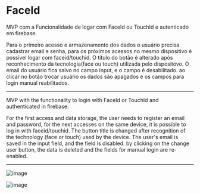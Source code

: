 # FaceId
MVP com a Funcionalidade de logar com FaceId ou TouchId e autenticado em firebase.

Para o primeiro acesso e armazenamento dos dados o usuário precisa cadastrar email e senha, 
para os próximos acessos no mesmo dispositivo é possível logar com faceid/touchid.
O título do botão é alterado após reconhecimento da tecnologia(face ou touch) utilizada pelo dispositovo.
O email do usuário fica salvo no campo input, e o campo é desabilitado.
ao clicar no botão trocar usuário os dados são apagados e os campos para login manual reabilitados. 
______
MVP with the functionality to login with FaceId or TouchId and authenticated in firebase.

For the first access and data storage, the user needs to register an email and password, for the next accesses on the same device, it is possible to log in with faceid/touchid. The button title is changed after recognition of the technology (face or touch) used by the device. The user's email is saved in the input field, and the field is disabled. by clicking on the change user button, the data is deleted and the fields for manual login are re-enabled.
______

![image](https://user-images.githubusercontent.com/77758983/126509847-28ccdfa5-8ae3-44f9-b234-fbc618f69b72.png)


![image](https://user-images.githubusercontent.com/77758983/124972155-6855b000-e000-11eb-890c-014302670ab0.png)
